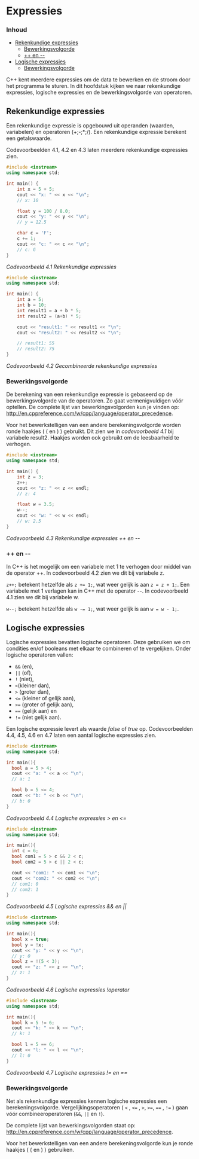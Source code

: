# Expressies[](title-id) <!-- omit in toc -->

### Inhoud[](toc-id) <!-- omit in toc -->
- [Rekenkundige expressies](#rekenkundige-expressies)
  - [Bewerkingsvolgorde](#bewerkingsvolgorde)
  - [++ en --](#-en---)
- [Logische expressies](#logische-expressies)
  - [Bewerkingsvolgorde](#bewerkingsvolgorde-1)


C++ kent meerdere expressies om de data te bewerken en de stroom door het programma
te sturen. In dit hoofdstuk kijken we naar rekenkundige expressies, logische
expressies en de bewerkingsvolgorde van operatoren.

## Rekenkundige expressies
Een rekenkundige expressie is opgebouwd uit operanden (waarden, variabelen) en operatoren (+;-;*;/). Een rekenkundige expressie berekent een getalswaarde. 

Codevoorbeelden 4.1, 4.2 en 4.3 laten meerdere rekenkundige expressies zien.

```c++
#include <iostream>
using namespace std;

int main() {
    int x = 5 + 5;
    cout << "x: " << x << "\n";
    // x: 10

    float y = 100 / 8.0;
    cout << "y: " << y << "\n";
    // y = 12.5

    char c = 'F';
    c += 1;
    cout << "c: " << c << "\n";
    // c: G
}
```
*Codevoorbeeld 4.1 Rekenkundige expressies*

```c++
#include <iostream>
using namespace std;

int main() {
    int a = 5;
    int b = 10;
    int result1 = a + b * 5;
    int result2 = (a+b) * 5;

    cout << "result1: " << result1 << "\n";
    cout << "result2: " << result2 << "\n";

    // result1: 55
    // result2: 75
}
```
*Codevoorbeeld 4.2 Gecombineerde rekenkundige expressies*

### Bewerkingsvolgorde
De berekening van een rekenkundige expressie is gebaseerd op de bewerkingsvolgorde van de operatoren. Zo gaat vermenigvuldigen vóór optellen. 
De complete lijst van bewerkingsvolgorden kun je vinden op: http://en.cppreference.com/w/cpp/language/operator_precedence.

Voor het bewerkstelligen
van een andere berekeningsvolgorde worden ronde haakjes ( ( en ) ) gebruikt. Dit zien
we in *codevoorbeeld 4.1* bij variabele result2. Haakjes worden ook gebruikt om de leesbaarheid te verhogen.

```c++
#include <iostream>
using namespace std;

int main() {
    int z = 3;
    z++;
    cout << "z: " << z << endl;
    // z: 4

    float w = 3.5;
    w--;
    cout << "w: " << w << endl;
    // w: 2.5
}
```
*Codevoorbeeld 4.3 Rekenkundige expressies ++ en --*

### ++ en --
In C++ is het mogelijk om een variabele met 1 te verhogen door middel van de operator ++. In codevoorbeeld 4.2 zien we dit bij variabele z.

`z++;` betekent hetzelfde als `z += 1;`, wat weer gelijk is aan `z = z + 1;`. Een variabele met
1 verlagen kan in C++ met de operator --. In codevoorbeeld 4.1 zien we dit bij
variabele w.  

`w--;` betekent hetzelfde als `w -= 1;`, wat weer gelijk is aan `w = w - 1;`.

## Logische expressies

Logische expressies bevatten logische operatoren. Deze gebruiken we om condities
en/of booleans met elkaar te combineren of te vergelijken. Onder logische operatoren
vallen:
- `&&` (en), 
- `||` (of), 
- `!` (niet), 
- `<`(kleiner dan), 
- `>` (groter dan), 
- `<=` (kleiner of gelijk aan), 
- `>=` (groter of gelijk aan), 
- `==` (gelijk aan) en 
- `!=` (niet gelijk aan). 

Een logische expressie levert als waarde *false* of *true* op. Codevoorbeelden 4.4, 4.5, 4.6 en 4.7 laten een aantal logische expressies zien.

```c++
#include <iostream>
using namespace std;

int main(){
  bool a = 5 > 4;
  cout << "a: " << a << "\n";
  // a: 1

  bool b = 5 <= 4;
  cout << "b: " << b << "\n";
  // b: 0
}
```
*Codevoorbeeld 4.4 Logische expressies > en <=*

```c++
#include <iostream>
using namespace std;

int main(){
  int c = 6;
  bool com1 = 5 > c && 2 < c;
  bool com2 = 5 > c || 2 < c;

  cout << "com1: " << com1 << "\n";
  cout << "com2: " << com2 << "\n";
  // com1: 0
  // com2: 1
}
```
*Codevoorbeeld 4.5 Logische expressies && en ||*

```c++
#include <iostream>
using namespace std;

int main(){
  bool x = true;
  bool y = !x;
  cout << "y: " << y << "\n";
  // y: 0
  bool z = !(5 < 3);
  cout << "z: " << z << "\n";
  // z: 1
}
```
*Codevoorbeeld 4.6 Logische expressies !operator*

```c++
#include <iostream>
using namespace std;

int main(){
  bool k = 5 != 6;
  cout << "k: " << k << "\n";
  // k: 1

  bool l = 5 == 6;
  cout << "l: " << l << "\n";
  // l: 0
}
```
*Codevoorbeeld 4.7 Logische expressies != en ==*

### Bewerkingsvolgorde
Net als rekenkundige expressies kennen logische expressies een berekeningsvolgorde.
Vergelijkingsoperatoren ( `<` , `<=` , `>`, `>=`, `==` , `!=` ) gaan vóór combineeroperatoren
(`&&`, `||` en `!`).

De complete lijst van bewerkingsvolgorden staat op: http://en.cppreference.com/w/cpp/language/operator_precedence.

Voor het bewerkstelligen van een andere berekeningsvolgorde kun je ronde haakjes ( ( en ) ) gebruiken.

